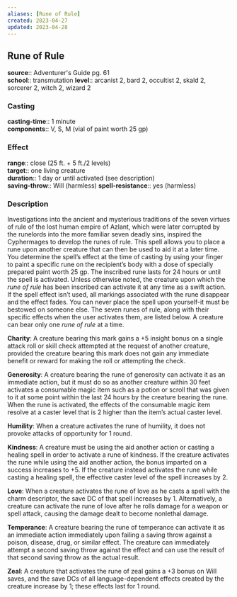 ```yaml
---
aliases: [Rune of Rule]
created: 2023-04-27
updated: 2023-04-28
---
```


## Rune of Rule

**source**:: Adventurer's Guide pg. 61  
**school**:: transmutation
**level**:: arcanist 2, bard 2, occultist 2, skald 2, sorcerer 2, witch 2, wizard 2

### Casting

**casting-time**:: 1 minute  
**components**:: V, S, M (vial of paint worth 25 gp)

### Effect

**range**:: close (25 ft. + 5 ft./2 levels)  
**target**:: one living creature  
**duration**:: 1 day or until activated (see description)  
**saving-throw**:: Will (harmless)
**spell-resistance**:: yes (harmless)

### Description

Investigations into the ancient and mysterious traditions of the seven virtues of rule of the lost human empire of Azlant, which were later corrupted by the runelords into the more familiar seven deadly sins, inspired the Cyphermages to develop the runes of rule. This spell allows you to place a rune upon another creature that can then be used to aid it at a later time. You determine the spell’s effect at the time of casting by using your finger to paint a specific rune on the recipient’s body with a dose of specially prepared paint worth 25 gp. The inscribed rune lasts for 24 hours or until the spell is activated. Unless otherwise noted, the creature upon which the *rune of rule* has been inscribed can activate it at any time as a swift action. If the spell effect isn’t used, all markings associated with the rune disappear and the effect fades. You can never place the spell upon yourself-it must be bestowed on someone else. The seven runes of rule, along with their specific effects when the user activates them, are listed below. A creature can bear only one *rune of rule* at a time.  
  
**Charity**: A creature bearing this mark gains a +5 insight bonus on a single attack roll or skill check attempted at the request of another creature, provided the creature bearing this mark does not gain any immediate benefit or reward for making the roll or attempting the check.  
  
**Generosity**: A creature bearing the rune of generosity can activate it as an immediate action, but it must do so as another creature within 30 feet activates a consumable magic item such as a potion or scroll that was given to it at some point within the last 24 hours by the creature bearing the rune. When the rune is activated, the effects of the consumable magic item resolve at a caster level that is 2 higher than the item’s actual caster level.  
  
**Humility**: When a creature activates the rune of humility, it does not provoke attacks of opportunity for 1 round.  
  
**Kindness**: A creature must be using the aid another action or casting a healing spell in order to activate a rune of kindness. If the creature activates the rune while using the aid another action, the bonus imparted on a success increases to +5. If the creature instead activates the rune while casting a healing spell, the effective caster level of the spell increases by 2.  
  
**Love**: When a creature activates the rune of love as he casts a spell with the charm descriptor, the save DC of that spell increases by 1. Alternatively, a creature can activate the rune of love after he rolls damage for a weapon or spell attack, causing the damage dealt to become nonlethal damage.  
  
**Temperance**: A creature bearing the rune of temperance can activate it as an immediate action immediately upon failing a saving throw against a poison, disease, drug, or similar effect. The creature can immediately attempt a second saving throw against the effect and can use the result of that second saving throw as the actual result.  
  
**Zeal**: A creature that activates the rune of zeal gains a +3 bonus on Will saves, and the save DCs of all language-dependent effects created by the creature increase by 1; these effects last for 1 round.
